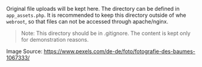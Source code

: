Original file uploads will be kept here. The directory can be defined
in `app_assets.php`. It is recommended to keep this directory outside of whe `webroot`,
so that files can not be accessed through apache/nginx.

> Note: This directory should be in .gitignore.
> The content is kept only for demonstration reasons.

Image Source:
<https://www.pexels.com/de-de/foto/fotografie-des-baumes-1067333/>
